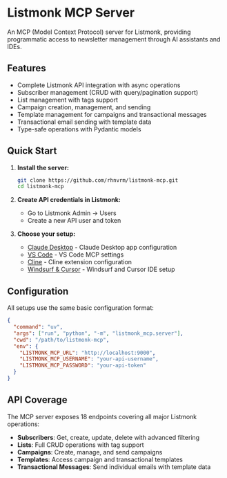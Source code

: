 # Listmonk MCP Server

An MCP (Model Context Protocol) server for Listmonk, providing programmatic access to newsletter management through AI assistants and IDEs.

## Features

- Complete Listmonk API integration with async operations
- Subscriber management (CRUD with query/pagination support)
- List management with tags support
- Campaign creation, management, and sending
- Template management for campaigns and transactional messages
- Transactional email sending with template data
- Type-safe operations with Pydantic models

## Quick Start

1. **Install the server:**
   ```bash
   git clone https://github.com/rhnvrm/listmonk-mcp.git
   cd listmonk-mcp
   ```

2. **Create API credentials in Listmonk:**
   - Go to Listmonk Admin → Users
   - Create a new API user and token

3. **Choose your setup:**
   - [Claude Desktop](./claude-desktop.md) - Claude Desktop app configuration
   - [VS Code](./vscode.md) - VS Code MCP settings  
   - [Cline](./cline.md) - Cline extension configuration
   - [Windsurf & Cursor](./windsurf-cursor.md) - Windsurf and Cursor IDE setup

## Configuration

All setups use the same basic configuration format:

```json
{
  "command": "uv",
  "args": ["run", "python", "-m", "listmonk_mcp.server"],
  "cwd": "/path/to/listmonk-mcp",
  "env": {
    "LISTMONK_MCP_URL": "http://localhost:9000",
    "LISTMONK_MCP_USERNAME": "your-api-username", 
    "LISTMONK_MCP_PASSWORD": "your-api-token"
  }
}
```

## API Coverage

The MCP server exposes 18 endpoints covering all major Listmonk operations:

- **Subscribers**: Get, create, update, delete with advanced filtering
- **Lists**: Full CRUD operations with tag support
- **Campaigns**: Create, manage, and send campaigns
- **Templates**: Access campaign and transactional templates
- **Transactional Messages**: Send individual emails with template data